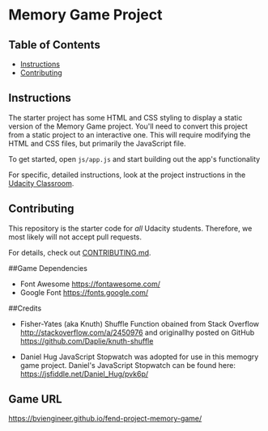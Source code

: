 # Memory Game Project

## Table of Contents

* [Instructions](#instructions)
* [Contributing](#contributing)

## Instructions

The starter project has some HTML and CSS styling to display a static version of the Memory Game project. You'll need to convert this project from a static project to an interactive one. This will require modifying the HTML and CSS files, but primarily the JavaScript file.

To get started, open `js/app.js` and start building out the app's functionality

For specific, detailed instructions, look at the project instructions in the [Udacity Classroom](https://classroom.udacity.com/me).

## Contributing

This repository is the starter code for _all_ Udacity students. Therefore, we most likely will not accept pull requests.

For details, check out [CONTRIBUTING.md](CONTRIBUTING.md).

##Game Dependencies
* Font Awesome https://fontawesome.com/
* Google Font https://fonts.google.com/

##Credits
* Fisher-Yates (aka Knuth) Shuffle Function obained from Stack Overflow http://stackoverflow.com/a/2450976 and originallhy posted on GitHub https://github.com/Daplie/knuth-shuffle

* Daniel Hug JavaScript Stopwatch was adopted for use in this memogry game project. Daniel's JavaScript Stopwatch can be found here: https://jsfiddle.net/Daniel_Hug/pvk6p/

## Game URL
https://bviengineer.github.io/fend-project-memory-game/


